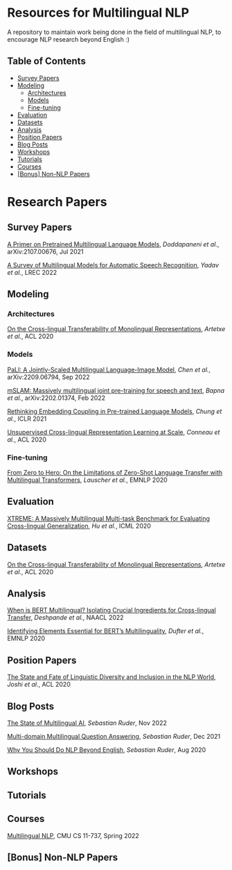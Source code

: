 # Resources for Multilingual NLP
A repository to maintain work being done in the field of multilingual NLP, to encourage NLP research beyond English :)

## Table of Contents

* [Survey Papers](#survey-papers)
* [Modeling](#modeling)
  * [Architectures](#architectures)
  * [Models](#models)
  * [Fine-tuning](#fine-tuning)
* [Evaluation](#evaluation)
* [Datasets](#datasets)
* [Analysis](#analysis)
* [Position Papers](#position-papers)
* [Blog Posts](#blog-posts)
* [Workshops](#workshops)
* [Tutorials](#tutorials)
* [Courses](#courses)
* [\[Bonus\] Non-NLP Papers](#bonus-non-nlp-papers)

# Research Papers

## Survey Papers
[A Primer on Pretrained Multilingual Language Models](https://arxiv.org/abs/2107.00676), *Doddapaneni et al.*, arXiv:2107.00676, Jul 2021

[A Survey of Multilingual Models for Automatic Speech Recognition](https://aclanthology.org/2022.lrec-1.542/), *Yadav et al.*, LREC 2022

## Modeling

### Architectures
[On the Cross-lingual Transferability of Monolingual Representations](https://arxiv.org/abs/1910.11856), *Artetxe et al.*, ACL 2020 

### Models
[PaLI: A Jointly-Scaled Multilingual Language-Image Model](https://arxiv.org/abs/2209.06794), *Chen et al.*, arXiv:2209.06794, Sep 2022

[mSLAM: Massively multilingual joint pre-training for speech and text](https://arxiv.org/abs/2202.01374), *Bapna et al.*, arXiv:2202.01374, Feb 2022

[Rethinking Embedding Coupling in Pre-trained Language Models](https://openreview.net/forum?id=xpFFI_NtgpW), *Chung et al.*, ICLR 2021

[Unsupervised Cross-lingual Representation Learning at Scale](https://arxiv.org/abs/1911.02116), *Conneau et al.*, ACL 2020

### Fine-tuning
[From Zero to Hero: On the Limitations of Zero-Shot Language Transfer with Multilingual Transformers](https://aclanthology.org/2020.emnlp-main.363/), *Lauscher et al.*, EMNLP 2020


## Evaluation
[XTREME: A Massively Multilingual Multi-task Benchmark for Evaluating Cross-lingual Generalization](https://arxiv.org/abs/2003.11080), *Hu et al.*, ICML 2020


## Datasets
[On the Cross-lingual Transferability of Monolingual Representations](https://arxiv.org/abs/1910.11856), *Artetxe et al.*, ACL 2020 

## Analysis
[When is BERT Multilingual? Isolating Crucial Ingredients for Cross-lingual Transfer](https://aclanthology.org/2022.naacl-main.264/), *Deshpande et al.*, NAACL 2022

[Identifying Elements Essential for BERT’s Multilinguality](https://aclanthology.org/2020.emnlp-main.358/), *Dufter et al.*, EMNLP 2020


## Position Papers
[The State and Fate of Linguistic Diversity and Inclusion in the NLP World](https://aclanthology.org/2020.acl-main.560/), *Joshi et al.*, ACL 2020


## Blog Posts
[The State of Multilingual AI](https://ruder.io/state-of-multilingual-ai/), *Sebastian Ruder*, Nov 2022

[Multi-domain Multilingual Question Answering](https://ruder.io/multi-qa-tutorial/), *Sebastian Ruder*, Dec 2021

[Why You Should Do NLP Beyond English](https://ruder.io/nlp-beyond-english/), *Sebastian Ruder*, Aug 2020



## Workshops

## Tutorials

## Courses
[Multilingual NLP](http://phontron.com/class/multiling2022/), CMU CS 11-737, Spring 2022

## [Bonus] Non-NLP Papers


